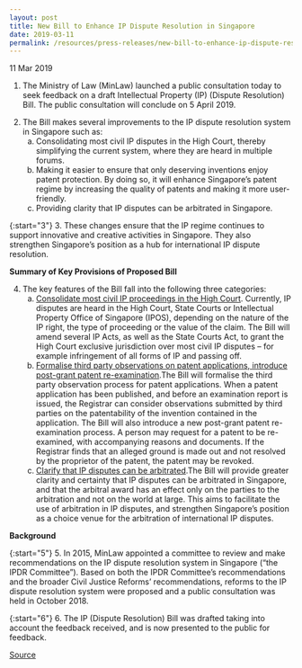 ```yaml
---
layout: post
title: New Bill to Enhance IP Dispute Resolution in Singapore
date: 2019-03-11
permalink: /resources/press-releases/new-bill-to-enhance-ip-dispute-resolution-in-singapore/
---
```


11 Mar 2019 

1. The Ministry of Law (MinLaw) launched a public consultation today to seek feedback on a draft Intellectual Property (IP) (Dispute Resolution) Bill. The public consultation will conclude on 5 April 2019.


<ol start="2">
<li>The Bill makes several improvements to the IP dispute resolution system in Singapore such as:
<ol style="list-style-type: lower-alpha;">
<li>Consolidating most civil IP disputes in the High Court, thereby simplifying the current system, where they are heard in multiple forums.</li>
<li> Making it easier to ensure that only deserving inventions enjoy patent protection. By doing so, it will enhance Singapore’s patent regime by increasing the quality of patents and making it more user-friendly.  </li>
<li>Providing clarity that IP disputes can be arbitrated in Singapore.</li>
</ol>
</li>
</ol>

{:start="3"}
3. These changes ensure that the IP regime continues to support innovative and creative activities in Singapore. They also strengthen Singapore’s position as a hub for international IP dispute resolution.

**Summary of Key Provisions of Proposed Bill**

<ol start="4">
<li>The key features of the Bill fall into the following three categories:

<ol style="list-style-type: lower-alpha;">
<li><u>Consolidate most civil IP proceedings in the High Court</u>. Currently, IP disputes are heard in the High Court, State Courts or Intellectual Property Office of Singapore (IPOS), depending on the nature of the IP right, the type of proceeding or the value of the claim. The Bill will amend several IP Acts, as well as the State Courts Act, to grant the High Court exclusive jurisdiction over most civil IP disputes – for example infringement of all forms of IP and passing off.</li>

<li><u>Formalise third party observations on patent applications, introduce post-grant patent re-examination</u>.The Bill will formalise the third party observation process for patent applications. When a patent application has been published, and before an examination report is issued, the Registrar can consider observations submitted by third parties on the patentability of the invention contained in the application. The Bill will also introduce a new post-grant patent re-examination process. A person may request for a patent to be re-examined, with accompanying reasons and documents. If the Registrar finds that an alleged ground is made out and not resolved by the proprietor of the patent, the patent may be revoked. </li>
<li><u>Clarify that IP disputes can be arbitrated</u>.The Bill will provide greater clarity and certainty that IP disputes can be arbitrated in Singapore, and that the arbitral award has an effect only on the parties to the arbitration and not on the world at large. This aims to facilitate the use of arbitration in IP disputes, and strengthen Singapore’s position as a choice venue for the arbitration of international IP disputes.</li>
</ol>

</li>
</ol>

**Background**

{:start="5"}
5. In 2015, MinLaw appointed a committee to review and make recommendations on the IP dispute resolution system in Singapore (“the IPDR Committee”). Based on both the IPDR Committee’s recommendations and the broader Civil Justice Reforms’ recommendations, reforms to the IP dispute resolution system were proposed and a public consultation was held in October 2018.

{:start="6"}
6. The IP (Dispute Resolution) Bill was drafted taking into account the feedback received, and is now presented to the public for feedback.

[Source](https://www.mlaw.gov.sg/news/press-releases/new-bill-to-enhance-ip-dispute-resolution-in-singapore)
